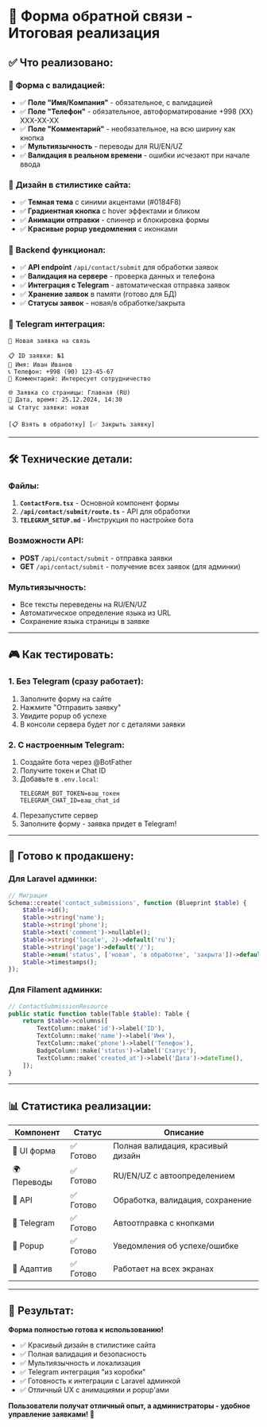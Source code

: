# 📝 Форма обратной связи - Итоговая реализация

## ✅ **Что реализовано:**

### 🎯 **Форма с валидацией:**
- ✅ **Поле "Имя/Компания"** - обязательное, с валидацией
- ✅ **Поле "Телефон"** - обязательное, автоформатирование +998 (XX) XXX-XX-XX
- ✅ **Поле "Комментарий"** - необязательное, на всю ширину как кнопка
- ✅ **Мультиязычность** - переводы для RU/EN/UZ
- ✅ **Валидация в реальном времени** - ошибки исчезают при начале ввода

### 🎨 **Дизайн в стилистике сайта:**
- ✅ **Темная тема** с синими акцентами (#0184F8)
- ✅ **Градиентная кнопка** с hover эффектами и бликом
- ✅ **Анимации отправки** - спиннер и блокировка формы
- ✅ **Красивые popup уведомления** с иконками

### 🚀 **Backend функционал:**
- ✅ **API endpoint** `/api/contact/submit` для обработки заявок
- ✅ **Валидация на сервере** - проверка данных и телефона
- ✅ **Интеграция с Telegram** - автоматическая отправка заявок
- ✅ **Хранение заявок** в памяти (готово для БД)
- ✅ **Статусы заявок** - новая/в обработке/закрыта

### 📱 **Telegram интеграция:**
```
🔔 Новая заявка на связь

📋 ID заявки: №1
👤 Имя: Иван Иванов
📞 Телефон: +998 (90) 123-45-67  
📝 Комментарий: Интересует сотрудничество

🌐 Заявка со страницы: Главная (RU)
📅 Дата, время: 25.12.2024, 14:30
📊 Статус заявки: новая

[📋 Взять в обработку] [✅ Закрыть заявку]
```

---

## 🛠️ **Технические детали:**

### **Файлы:**
1. **`ContactForm.tsx`** - Основной компонент формы
2. **`/api/contact/submit/route.ts`** - API для обработки
3. **`TELEGRAM_SETUP.md`** - Инструкция по настройке бота

### **Возможности API:**
- **POST** `/api/contact/submit` - отправка заявки
- **GET** `/api/contact/submit` - получение всех заявок (для админки)

### **Мультиязычность:**
- Все тексты переведены на RU/EN/UZ
- Автоматическое определение языка из URL
- Сохранение языка страницы в заявке

---

## 🎮 **Как тестировать:**

### **1. Без Telegram (сразу работает):**
1. Заполните форму на сайте
2. Нажмите "Отправить заявку"  
3. Увидите popup об успехе
4. В консоли сервера будет лог с деталями заявки

### **2. С настроенным Telegram:**
1. Создайте бота через @BotFather
2. Получите токен и Chat ID
3. Добавьте в `.env.local`:
   ```
   TELEGRAM_BOT_TOKEN=ваш_токен
   TELEGRAM_CHAT_ID=ваш_chat_id
   ```
4. Перезапустите сервер
5. Заполните форму - заявка придет в Telegram!

---

## 🚀 **Готово к продакшену:**

### **Для Laravel админки:**
```php
// Миграция
Schema::create('contact_submissions', function (Blueprint $table) {
    $table->id();
    $table->string('name');
    $table->string('phone');
    $table->text('comment')->nullable();
    $table->string('locale', 2)->default('ru');
    $table->string('page')->default('/');
    $table->enum('status', ['новая', 'в обработке', 'закрыта'])->default('новая');
    $table->timestamps();
});
```

### **Для Filament админки:**
```php
// ContactSubmissionResource
public static function table(Table $table): Table {
    return $table->columns([
        TextColumn::make('id')->label('ID'),
        TextColumn::make('name')->label('Имя'),
        TextColumn::make('phone')->label('Телефон'),
        BadgeColumn::make('status')->label('Статус'),
        TextColumn::make('created_at')->label('Дата')->dateTime(),
    ]);
}
```

---

## 📊 **Статистика реализации:**

| **Компонент** | **Статус** | **Описание** |
|---------------|------------|--------------|
| 🎨 UI форма | ✅ Готово | Полная валидация, красивый дизайн |
| 🌍 Переводы | ✅ Готово | RU/EN/UZ с автоопределением |
| 🚀 API | ✅ Готово | Обработка, валидация, сохранение |
| 📱 Telegram | ✅ Готово | Автоотправка с кнопками |
| 🎯 Popup | ✅ Готово | Уведомления об успехе/ошибке |
| 📱 Адаптив | ✅ Готово | Работает на всех экранах |

---

## 🎉 **Результат:**

**Форма полностью готова к использованию!**

- ✅ Красивый дизайн в стилистике сайта
- ✅ Полная валидация и безопасность  
- ✅ Мультиязычность и локализация
- ✅ Telegram интеграция "из коробки"
- ✅ Готовность к интеграции с Laravel админкой
- ✅ Отличный UX с анимациями и popup'ами

**Пользователи получат отличный опыт, а администраторы - удобное управление заявками! 🎯** 